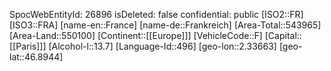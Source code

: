 ﻿---
location: [46.8944,2.33663]
type: Country
tags:
- geo/Country
---
SpocWebEntityId: 26896
isDeleted: false
confidential: public
[ISO2::FR]
[ISO3::FRA]
[name-en::France]
[name-de::Frankreich]
[Area-Total::543965]
[Area-Land::550100]
[Continent::[[Europe]]]
[VehicleCode::F]
[Capital::[[Paris]]]
[Alcohol-l::13.7]
[Language-Id::496]
[geo-lon::2.33663]
[geo-lat::46.8944]

